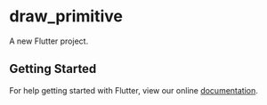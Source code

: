 # draw_primitive

A new Flutter project.

## Getting Started

For help getting started with Flutter, view our online
[documentation](http://flutter.io/).
